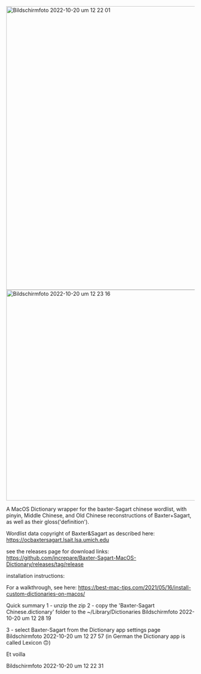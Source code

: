 <img width="756" alt="Bildschirmfoto 2022-10-20 um 12 22 01" src="https://user-images.githubusercontent.com/465632/196923614-2fda78fc-bed2-491d-98ad-9d7daca2ad19.png">

<img width="562" alt="Bildschirmfoto 2022-10-20 um 12 23 16" src="https://user-images.githubusercontent.com/465632/196923872-6d33d7c5-31eb-48f3-bb0b-0e310e9d2ad0.png">

A MacOS Dictionary wrapper for the baxter-Sagart chinese wordlist, with pinyin, Middle Chinese, and Old Chinese reconstructions of Baxter+Sagart, as well as their gloss('definition').

Wordlist data copyright of Baxter&Sagart as described here: https://ocbaxtersagart.lsait.lsa.umich.edu

see the releases page for download links: https://github.com/increpare/Baxter-Sagart-MacOS-Dictionary/releases/tag/release

installation instructions:

For a walkthrough, see here: https://best-mac-tips.com/2021/05/16/install-custom-dictionaries-on-macos/

Quick summary
1 - unzip the zip
2 - copy the 'Baxter-Sagart Chinese.dictionary' folder to the ~/Library/Dictionaries
Bildschirmfoto 2022-10-20 um 12 28 19

3 - select Baxter-Sagart from the Dictionary app settings page
Bildschirmfoto 2022-10-20 um 12 27 57
(in German the Dictionary app is called Lexicon 🙃)

Et voilla

Bildschirmfoto 2022-10-20 um 12 22 31
